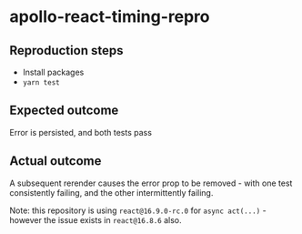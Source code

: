 # apollo-react-timing-repro

## Reproduction steps
 - Install packages
 - `yarn test`

## Expected outcome
Error is persisted, and both tests pass

## Actual outcome
A subsequent rerender causes the error prop to be removed - with one test consistently failing, and the other intermittently failing.

Note: this repository is using `react@16.9.0-rc.0` for `async act(...)` - however the issue exists in `react@16.8.6` also.